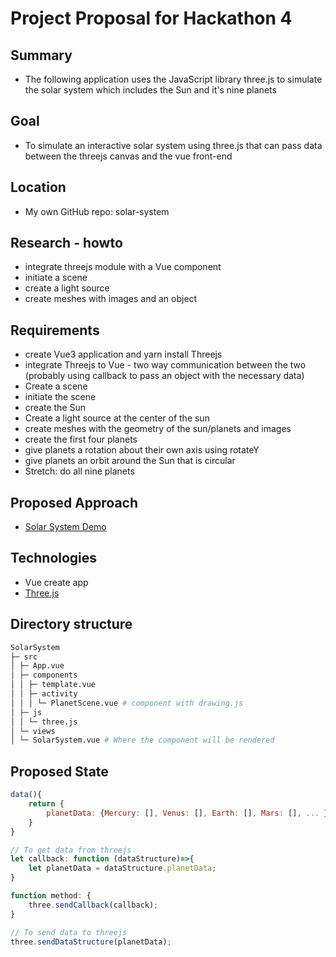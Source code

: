 # Project Proposal for Hackathon 4

## Summary

- The following application uses the JavaScript library three.js to simulate the solar system which includes the Sun and it's nine planets

## Goal

- To simulate an interactive solar system using three.js that can pass data between the threejs canvas and the vue front-end

## Location

- My own GitHub repo: solar-system

## Research - howto
- integrate threejs module with a Vue component
- initiate a scene
- create a light source
- create meshes with images and an object

## Requirements

- create Vue3 application and yarn install Threejs
- integrate Threejs to Vue - two way communication between the two (probably using callback to pass an object with the necessary data)
- Create a scene
- initiate the scene
- create the Sun
- Create a light source at the center of the sun
- create meshes with the geometry of the sun/planets and images
- create the first four planets
- give planets a rotation about their own axis using rotateY
- give planets an orbit around the Sun that is circular
- Stretch: do all nine planets

## Proposed Approach

- [Solar System Demo](https://www.youtube.com/watch?v=KOSMzSyiEiA)

## Technologies

- Vue create app
- [Three.js](https://threejs.org)

## Directory structure

```bash
SolarSystem
├─ src
│ ├─ App.vue
│ ├─ components
│ │ ├─ template.vue
│ │ ├─ activity
│ │ │ └─ PlanetScene.vue # component with drawing.js
│ ├─ js
│ │ └─ three.js
│ └─ views
│ └─ SolarSystem.vue # Where the component will be rendered
```

## Proposed State

```JavaScript
data(){
    return {
        planetData: {Mercury: [], Venus: [], Earth: [], Mars: [], ... };
    }
}

// To get data from threejs
let callback: function (dataStructure)=>{
    let planetData = dataStructure.planetData;
}

function method: {
    three.sendCallback(callback);
}

// To send data to threejs
three.sendDataStructure(planetData);

```

